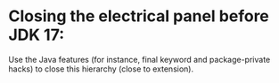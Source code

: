 # Closing the electrical panel before JDK 17:

Use the Java features (for instance, final keyword and package-private hacks) to close this hierarchy (close to
extension).